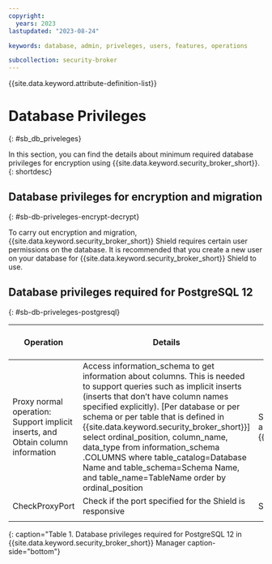 ```yaml
---
copyright:
  years: 2023
lastupdated: "2023-08-24"

keywords: database, admin, priveleges, users, features, operations

subcollection: security-broker
---
```


{{site.data.keyword.attribute-definition-list}}

# Database Privileges
{: #sb_db_priveleges}

In this section, you can find the details about minimum required database privileges for encryption using {{site.data.keyword.security_broker_short}}.
{: shortdesc}

## Database privileges for encryption and migration
{: #sb-db-priveleges-encrypt-decrypt}

To carry out encryption and migration, {{site.data.keyword.security_broker_short}} Shield requires
certain user permissions on the database. It is recommended that you create a new user on your database for {{site.data.keyword.security_broker_short}} Shield to use.

## Database privileges required for PostgreSQL 12
{: #sb-db-priveleges-postgresql}

| **Operation**                                                                   | **Details**                                                                                                                                                                                                                                                                                                                                                                                                                                                                                      | **Queries used by Shield**                                                                               | **Minimum required grants**                                                                       |
|---------------------------------------------------------------------------------|--------------------------------------------------------------------------------------------------------------------------------------------------------------------------------------------------------------------------------------------------------------------------------------------------------------------------------------------------------------------------------------------------------------------------------------------------------------------------------------------------|----------------------------------------------------------------------------------------------------------|---------------------------------------------------------------------------------------------------|
| Proxy normal operation: Support implicit inserts, and Obtain column information | Access information_schema to get information about columns. This is needed to support queries such as implicit inserts (inserts that don’t have column names specified explicitly). [Per database or per schema or per table that is defined in {{site.data.keyword.security_broker_short}}] select ordinal_position, column_name, data_type from information_schema .COLUMNS where table_catalog=Database Name and table_schema=Schema Name, and table_name=TableName order by ordinal_position | Select grant is required for all tables that are defined in {{site.data.keyword.security_broker_short}}. | If a new database, schema or column is added to your protection plan, ensure the grant is applied |
| CheckProxyPort                                                                  | Check if the port specified for the Shield is responsive                                                                                                                                                                                                                                                                                                                                                                                                                                         | Select 1                                                                                                 | Select grant                                                                                      |
|                                                                                 |                                                                                                                                                                                                                                                                                                                                                                                                                                                                                                  |                                                                                                          |                                                                                                   |
{: caption="Table 1. Database privileges required for PostgreSQL 12 in {{site.data.keyword.security_broker_short}} Manager caption-side="bottom"}


